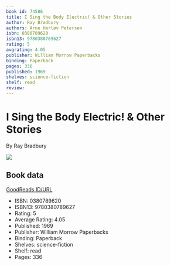 ```yaml
---
book id: 74586
title: I Sing the Body Electric! & Other Stories
author: Ray Bradbury
authors: Arne Herløv Petersen
isbn: 0380789620
isbn13: 9780380789627
rating: 5
avgrating: 4.05
publisher: William Morrow Paperbacks
binding: Paperback
pages: 336
published: 1969
shelves: science-fiction
shelf: read
review: 
---
```


# I Sing the Body Electric! & Other Stories

By Ray Bradbury

![](https://i.gr-assets.com/images/S/compressed.photo.goodreads.com/books/1318811480l/74586.jpg)

## Book data

[GoodReads ID/URL](https://www.goodreads.com/book/show/74586)

- ISBN: 0380789620
- ISBN13: 9780380789627
- Rating: 5
- Average Rating: 4.05
- Published: 1969
- Publisher: William Morrow Paperbacks
- Binding: Paperback
- Shelves: science-fiction
- Shelf: read
- Pages: 336

